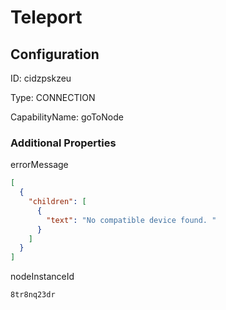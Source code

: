 # Teleport
## Configuration
ID:  cidzpskzeu

Type: CONNECTION 

CapabilityName: goToNode






### Additional Properties
errorMessage
```json 
[
  {
    "children": [
      {
        "text": "No compatible device found. "
      }
    ]
  }
]
```


nodeInstanceId
```string 
8tr8nq23dr
```




